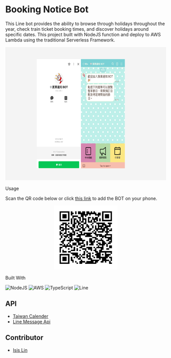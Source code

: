 <!--
title: 'AWS NodeJS Example'
description: 'This template demonstrates how to deploy a NodeJS function running on AWS Lambda using the traditional Serverless Framework.'
layout: Doc
framework: v3
platform: AWS
language: nodeJS
priority: 1
authorLink: 'https://github.com/serverless'
authorName: 'Serverless, inc.'
authorAvatar: 'https://avatars1.githubusercontent.com/u/13742415?s=200&v=4'
-->

# Booking Notice Bot

This Line bot provides the ability to browse through holidays throughout the year, check train ticket booking times, and discover holidays around specific dates.
This project built with NodeJS function and deploy to AWS Lambda using the traditional Serverless Framework.

<p align="center">
  <img width="640" height="416" src="./image/screenshot.png">
</p

## Usage
Scan the QR code below or click [this link](https://lin.ee/JBsVrSv) to add the BOT on your phone.
<p align="center">
  <img width="200" height="200" src="./image/399zwmbf.png">
</p


## Built With
![NodeJS](https://img.shields.io/badge/node.js-6DA55F?style=for-the-badge&logo=node.js&logoColor=white)
![AWS](https://img.shields.io/badge/AWS-%23FF9900.svg?style=for-the-badge&logo=amazon-aws&logoColor=white)
![TypeScript](https://img.shields.io/badge/typescript-%23007ACC.svg?style=for-the-badge&logo=typescript&logoColor=white)
![Line](https://img.shields.io/badge/Line-00C300?style=for-the-badge&logo=line&logoColor=white)

## API
- [Taiwan Calender](https://github.com/ruyut/TaiwanCalendar)
- [Line Message Api](https://developers.line.biz/en/reference/messaging-api/)

## Contributor
- [Isis Lin](https://github.com/qweb321)